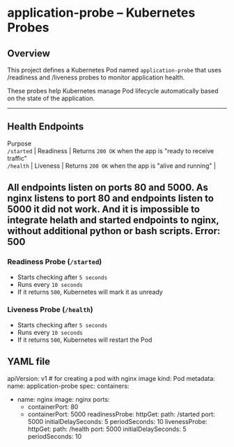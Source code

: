 # application-probe – Kubernetes Probes

## Overview

This project defines a Kubernetes Pod named `application-probe` that uses /readiness and /liveness probes to monitor application health.

These probes help Kubernetes manage Pod lifecycle automatically based on the state of the application.

---

## Health Endpoints

Purpose                                                                 
`/started`   | Readiness     | Returns `200 OK` when the app is "ready to receive traffic"          
`/health`    | Liveness      | Returns `200 OK` when the app is "alive and running"                |

All endpoints listen on ports 80 and 5000.
As nginx listens to port 80 and endpoints listen to 5000 it did not work. And it is impossible to integrate helath and started endpoints to nginx, without additional python or bash scripts. Error: 500
---

### Readiness Probe (`/started`)
- Starts checking after `5 seconds`
- Runs every `10 seconds`
- If it returns `500`, Kubernetes will mark it as unready

### Liveness Probe (`/health`)
- Starts checking after `5 seconds`
- Runs every `10 seconds`
- If it returns `500`, Kubernetes will restart the Pod

## YAML file

apiVersion: v1         # for creating a pod with nginx image
kind: Pod
metadata:
  name: application-probe
spec:
  containers:
  - name: nginx
    image: nginx
    ports:
    - containerPort: 80
    - containerPort: 5000
    readinessProbe:
      httpGet:
        path: /started
        port: 5000
      initialDelaySeconds: 5
      periodSeconds: 10
    livenessProbe:
      httpGet:
        path: /health
        port: 5000
      initialDelaySeconds: 5
      periodSeconds: 10

